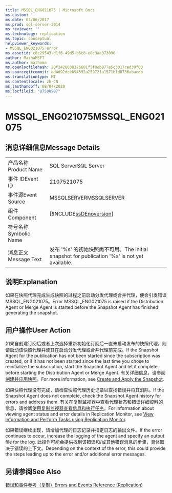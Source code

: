 ```yaml
---
title: MSSQL_ENG021075 | Microsoft Docs
ms.custom: ''
ms.date: 03/06/2017
ms.prod: sql-server-2014
ms.reviewer: ''
ms.technology: replication
ms.topic: conceptual
helpviewer_keywords:
- MSSQL_ENG021075 error
ms.assetid: c8c29543-d1f6-49d5-b6c8-e8c3aa373090
author: MashaMSFT
ms.author: mathoma
ms.openlocfilehash: 20f2428038326681f5f8eb877e5c3017ced30f00
ms.sourcegitcommit: ad4d92dce894592a259721a1571b1d8736abacdb
ms.translationtype: MT
ms.contentlocale: zh-CN
ms.lasthandoff: 08/04/2020
ms.locfileid: "87588987"
---
```

# <a name="mssql_eng021075"></a><span data-ttu-id="10f01-102">MSSQL_ENG021075</span><span class="sxs-lookup"><span data-stu-id="10f01-102">MSSQL_ENG021075</span></span>
    
## <a name="message-details"></a><span data-ttu-id="10f01-103">消息详细信息</span><span class="sxs-lookup"><span data-stu-id="10f01-103">Message Details</span></span>  
  
|||  
|-|-|  
|<span data-ttu-id="10f01-104">产品名称</span><span class="sxs-lookup"><span data-stu-id="10f01-104">Product Name</span></span>|<span data-ttu-id="10f01-105">SQL Server</span><span class="sxs-lookup"><span data-stu-id="10f01-105">SQL Server</span></span>|  
|<span data-ttu-id="10f01-106">事件 ID</span><span class="sxs-lookup"><span data-stu-id="10f01-106">Event ID</span></span>|<span data-ttu-id="10f01-107">21075</span><span class="sxs-lookup"><span data-stu-id="10f01-107">21075</span></span>|  
|<span data-ttu-id="10f01-108">事件源</span><span class="sxs-lookup"><span data-stu-id="10f01-108">Event Source</span></span>|<span data-ttu-id="10f01-109">MSSQLSERVER</span><span class="sxs-lookup"><span data-stu-id="10f01-109">MSSQLSERVER</span></span>|  
|<span data-ttu-id="10f01-110">组件</span><span class="sxs-lookup"><span data-stu-id="10f01-110">Component</span></span>|[!INCLUDE[ssDEnoversion](../../includes/ssdenoversion-md.md)]|  
|<span data-ttu-id="10f01-111">符号名称</span><span class="sxs-lookup"><span data-stu-id="10f01-111">Symbolic Name</span></span>||  
|<span data-ttu-id="10f01-112">消息正文</span><span class="sxs-lookup"><span data-stu-id="10f01-112">Message Text</span></span>|<span data-ttu-id="10f01-113">发布 '%s' 的初始快照尚不可用。</span><span class="sxs-lookup"><span data-stu-id="10f01-113">The initial snapshot for publication '%s' is not yet available.</span></span>|  
  
## <a name="explanation"></a><span data-ttu-id="10f01-114">说明</span><span class="sxs-lookup"><span data-stu-id="10f01-114">Explanation</span></span>  
 <span data-ttu-id="10f01-115">如果在快照代理完成生成快照的过程之前启动分发代理或合并代理，便会引发错误 MSSQL_ENG021075。</span><span class="sxs-lookup"><span data-stu-id="10f01-115">Error MSSQL_ENG021075 is raised if the Distribution Agent or Merge Agent is started before the Snapshot Agent has finished generating the snapshot.</span></span>  
  
## <a name="user-action"></a><span data-ttu-id="10f01-116">用户操作</span><span class="sxs-lookup"><span data-stu-id="10f01-116">User Action</span></span>  
 <span data-ttu-id="10f01-117">如果自创建订阅后或者上次选择重新初始化订阅后一直未启动发布的快照代理，则请启动该快照代理并使其在启动分发代理或合并代理前完成。</span><span class="sxs-lookup"><span data-stu-id="10f01-117">If the Snapshot Agent for the publication has not been started since the subscription was created, or if it has not been started since the last time you chose to reinitialize the subscription, start the Snapshot Agent and let it complete before starting the Distribution Agent or Merge Agent.</span></span> <span data-ttu-id="10f01-118">有关详细信息，请参阅[创建并应用快照](create-and-apply-the-snapshot.md)。</span><span class="sxs-lookup"><span data-stu-id="10f01-118">For more information, see [Create and Apply the Snapshot](create-and-apply-the-snapshot.md).</span></span>  
  
 <span data-ttu-id="10f01-119">如果快照代理没有完成，请检查快照代理历史记录以查找错误并将其消除。</span><span class="sxs-lookup"><span data-stu-id="10f01-119">If the Snapshot Agent does not complete, check the Snapshot Agent history for errors and address them.</span></span> <span data-ttu-id="10f01-120">有关在复制监视器中查看代理状态和错误详细资料的信息，请参阅[使用复制监视器查看信息和执行任务](monitor/view-information-and-perform-tasks-replication-monitor.md)。</span><span class="sxs-lookup"><span data-stu-id="10f01-120">For information about viewing agent status and error details in Replication Monitor, see [View Information and Perform Tasks using Replication Monitor](monitor/view-information-and-perform-tasks-replication-monitor.md).</span></span>  
  
 <span data-ttu-id="10f01-121">如果错误继续出现，请增加代理的日志记录并指定日志的输出文件。</span><span class="sxs-lookup"><span data-stu-id="10f01-121">If the error continues to occur, increase the logging of the agent and specify an output file for the log.</span></span> <span data-ttu-id="10f01-122">此操作可能会提供找到该错误和/或其他错误消息的步骤，具体取决于错误的上下文。</span><span class="sxs-lookup"><span data-stu-id="10f01-122">Depending on the context of the error, this could provide the steps leading up to the error and/or additional error messages.</span></span>  
  
## <a name="see-also"></a><span data-ttu-id="10f01-123">另请参阅</span><span class="sxs-lookup"><span data-stu-id="10f01-123">See Also</span></span>  
 [<span data-ttu-id="10f01-124">错误和事件参考（复制）</span><span class="sxs-lookup"><span data-stu-id="10f01-124">Errors and Events Reference &#40;Replication&#41;</span></span>](errors-and-events-reference-replication.md)  
  
  
